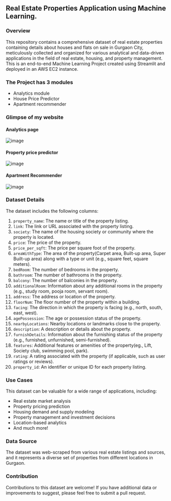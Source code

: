 ## Real Estate Properties Application using Machine Learning.

### Overview
This repository contains a comprehensive dataset of real estate properties containing details about houses and flats on sale in Gurgaon City, meticulously collected and organized for various analytical and data-driven applications in the field of real estate, housing, and property management.
This is an end-to-end Machine Learning Project created using Streamlit and deployed in an AWS EC2 instance.

### The Project has 3 modules
- Analytics module
- House Price Predictor
- Apartment recommender

### Glimpse of my website
#### Analytics page
![image](https://github.com/Amruthashenoy98/RealEstateAppProject/assets/48203194/d9ff011d-9414-441a-872d-8957a4718f70)

#### Property price predictor
![image](https://github.com/Amruthashenoy98/RealEstateAppProject/assets/48203194/931ba65c-3f57-4508-84be-95bc99103f53)

#### Apartment Recommender
![image](https://github.com/Amruthashenoy98/RealEstateAppProject/assets/48203194/951a574a-c873-427a-89a2-8bb520afd99b)



### Dataset Details
The dataset includes the following columns:

1. `property_name`: The name or title of the property listing.
2. `link`: The link or URL associated with the property listing.
3. `society`: The name of the housing society or community where the property is located.
4. `price`: The price of the property.
5. `price_per_sqft`: The price per square foot of the property.
6. `areaWithType`: The area of the property(Carpet area, Built-up area, Super Built-up area) along with a type or unit (e.g., square feet, square meters).
7. `bedRoom`: The number of bedrooms in the property.
8. `bathroom`: The number of bathrooms in the property.
9. `balcony`: The number of balconies in the property.
10. `additionalRoom`: Information about any additional rooms in the property (e.g., study room, pooja room, servant room).
11. `address`: The address or location of the property.
12. `floorNum`: The floor number of the property within a building.
13. `facing`: The direction in which the property is facing (e.g., north, south, east, west).
14. `agePossession`: The age or possession status of the property.
15. `nearbyLocations`: Nearby locations or landmarks close to the property.
16. `description`: A description or details about the property.
17. `furnishDetails`: Information about the furnishing status of the property (e.g., furnished, unfurnished, semi-furnished).
18. `features`: Additional features or amenities of the property(eg., Lift, Society club, swimming pool, park).
19. `rating`: A rating associated with the property (if applicable, such as user ratings or reviews).
20. `property_id`: An identifier or unique ID for each property listing.

### Use Cases
This dataset can be valuable for a wide range of applications, including:

- Real estate market analysis
- Property pricing prediction
- Housing demand and supply modeling
- Property management and investment decisions
- Location-based analytics
- And much more!

### Data Source
The dataset was web-scraped from various real estate listings and sources, and it represents a diverse set of properties from different locations in Gurgaon.


### Contribution
Contributions to this dataset are welcome! If you have additional data or improvements to suggest, please feel free to submit a pull request.



